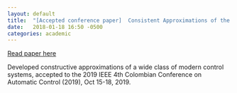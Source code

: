 ```yaml
---
layout: default
title:  "[Accepted conference paper]  Consistent Approximations of the Control - Affine Systems with Bounded Uncertainties"
date:   2018-01-18 16:50 -0500
categories: academic
---
```


[Read paper here](https://ieeexplore.ieee.org/document/8921242)

Developed  constructive approximations of a wide class of modern control
systems, accepted to the 2019 IEEE 4th Colombian Conference on Automatic Control (2019),
Oct 15-18, 2019. 